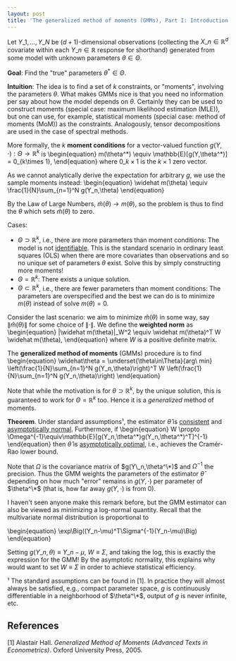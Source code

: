 ```yaml
---
layout: post
title: 'The generalized method of moments (GMMs), Part I: Introduction'
---
```


Let $Y\_1,\ldots,Y\_N$ be $(d+1)$-dimensional observations (collecting the $X\_n\in\mathbb{R}^d$ covariate within each $Y\_n\in\mathbb{R}$ response for shorthand) generated from some model with unknown parameters $\theta\in\Theta$.

__Goal__: Find the "true" parameters $\theta^*\in\Theta$.

__Intuition__: The idea is to find a set of $k$ constraints, or "moments", involving the parameters $\theta$. What makes GMMs nice is that you need no information per say about how the model depends on $\theta$. Certainly they can be used to construct moments (special case: maximum likelihood estimation (MLE)), but one can use, for example, statistical moments (special case: method of moments (MoM)) as the constraints. Analogously, tensor decompositions are used in the case of spectral methods.

More formally, the $k$ __moment conditions__ for a vector-valued function $g(Y,\cdot):\Theta\to\mathbb{R}^k$ is
\begin{equation}
m(\theta^*) \equiv \mathbb{E}[g(Y,\theta^\*)] = 0\_{k\times 1},
\end{equation}
where $0\_{k\times 1}$ is the $k\times 1$ zero vector.

As we cannot analytically derive the expectation for arbitrary $g$, we use the sample moments instead:
\begin{equation}
\widehat m(\theta) \equiv \frac{1}{N}\sum\_{n=1}^N g(Y\_n,\theta)
\end{equation}

By the Law of Large Numbers, $\widehat{m}(\theta)\to m(\theta)$, so the problem is thus to find the $\theta$ which sets $\widehat m(\theta)$ to zero.

Cases:

* $\Theta\supset\mathbb{R}^k$, i.e., there are more parameters than moment
conditions: The model is not [identifiable](http://en.wikipedia.org/wiki/Identifiability). This is the standard scenario in ordinary least squares (OLS) when there are more covariates than observations and so no unique set of parameters $\theta$ exist. Solve this by simply constructing more moments!
* $\Theta=\mathbb{R}^k$: There exists a unique solution.
* $\Theta\subset\mathbb{R}^k$,
i.e., there are fewer parameters than moment conditions: The parameters are overspecified and the best we can do is to minimize $m(\theta)$ instead of solve $m(\theta)=0$.

Consider the last scenario: we aim to minimize $\widehat m(\theta)$ in some way, say $\|\widehat m(\theta)\|$ for some choice of $\|\cdot\|$. We define the __weighted norm__ as
\begin{equation}
\|\widehat m(\theta)\|\_W^2 \equiv \widehat m(\theta)^T W \widehat m(\theta),
\end{equation}
where $W$ is a positive definite matrix.

The __generalized method of moments__ (GMMs) procedure is to find
\begin{equation}
\widehat\theta = \underset{\theta\in\Theta}{arg\ min}
\left(\frac{1}{N}\sum\_{n=1}^N g(Y\_n,\theta)\right)^T W
\left(\frac{1}{N}\sum\_{n=1}^N g(Y\_n,\theta)\right)
\end{equation}

Note that while the motivation is for $\theta\supset\mathbb{R}^k$, by the unique solution, this is guaranteed to work for $\Theta=\mathbb{R}^k$ too. Hence it is a _generalized_ method of moments.

__Theorem__. Under standard assumptions¹, the estimator $\widehat\theta$ is [consistent](http://en.wikipedia.org/wiki/Consistent_estimator#Bias_versus_consistency) and [asymptotically normal](http://en.wikipedia.org/wiki/Asymptotic_distribution). Furthermore, if
\begin{equation}
W \propto
\Omega^{-1}\equiv\mathbb{E}[g(Y_n,\theta^\*)g(Y\_n,\theta^\*)^T]^{-1}
\end{equation}
then $\widehat \theta$ is [asymptotically optimal](http://en.wikipedia.org/wiki/Efficiency_(statistics)), i.e., achieves the Cramér-Rao lower bound.

Note that $\Omega$ is the covariance matrix of $g(Y\_n,\theta^\*)$ and $\Omega^{-1}$ the precision. Thus the GMM weights the parameters of the estimator $\widehat\theta$ depending on how much "error" remains in $g(Y,\cdot)$ per parameter of $\theta^\*$ (that is, how far away $g(Y,\cdot)$ is from 0).

I haven't seen anyone make this remark before, but the GMM estimator can also be viewed as minimizing a log-normal quantity. Recall that the multivariate normal distribution is proportional to

\begin{equation}
\exp\Big((Y\_n-\mu)^T\Sigma^{-1}(Y\_n-\mu)\Big)
\end{equation}

Setting $g(Y\_n,\theta)\equiv Y\_n-\mu$, $W\equiv\Sigma$, and taking the log, this is exactly the expression for the GMM! By the asymptotic normality, this explains why would want to set $W\equiv\Sigma$ in order to achieve statistical efficiency.

¹ The standard assumptions can be found in [1]. In practice they will almost always be satisfied, e.g., compact parameter space, $g$ is continuously differentiable in a neighborhood of $\theta^\*$, output of $g$ is never infinite, etc.

## References
[1] Alastair Hall. _Generalized Method of Moments (Advanced Texts in Econometrics)_. Oxford University Press, 2005.
